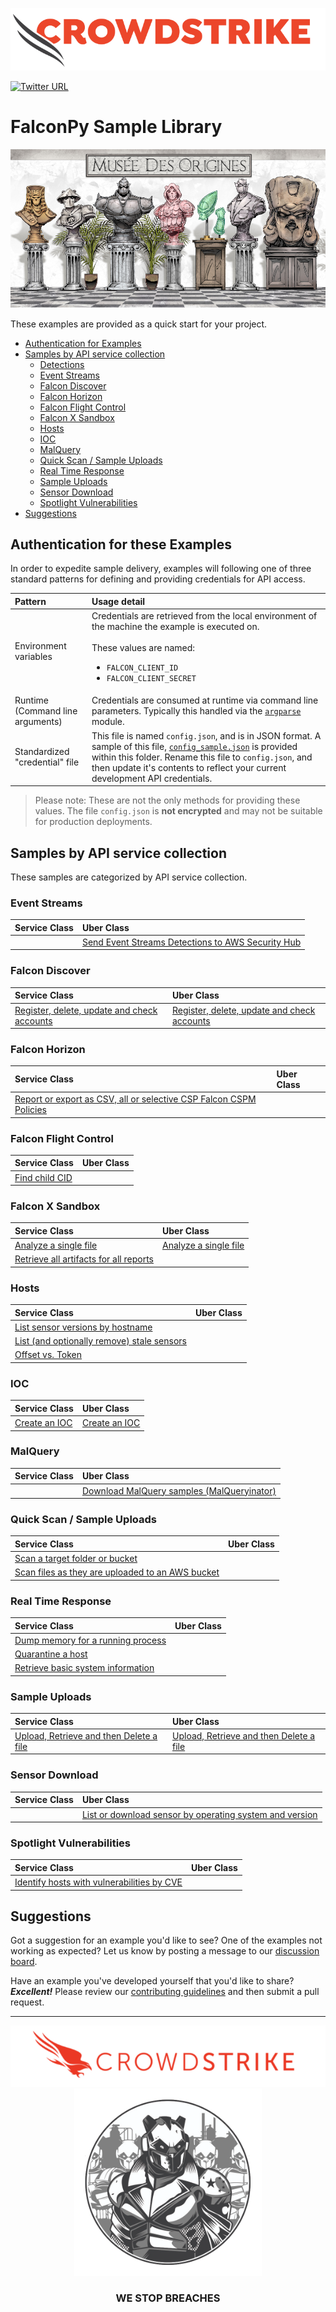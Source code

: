 ![CrowdStrike Falcon](https://raw.githubusercontent.com/CrowdStrike/falconpy/main/docs/asset/cs-logo.png) 

[![Twitter URL](https://img.shields.io/twitter/url?label=Follow%20%40CrowdStrike&style=social&url=https%3A%2F%2Ftwitter.com%2FCrowdStrike)](https://twitter.com/CrowdStrike)

# FalconPy Sample Library

![Adversary Bust Museum](../docs/asset/musee-des-origines.png)

These examples are provided as a quick start for your project.

+ [Authentication for Examples](#authentication-for-these-examples)
+ [Samples by API service collection](#samples-by-api-service-collection)
    - [Detections](#detections)
    - [Event Streams](#event-streams)
    - [Falcon Discover](#falcon-discover)
    - [Falcon Horizon](#falcon-horizon)
    - [Falcon Flight Control](#falcon-flight-control)
    - [Falcon X Sandbox](#falcon-x-sandbox)
    - [Hosts](#hosts)
    - [IOC](#ioc)
    - [MalQuery](#malquery)
    - [Quick Scan / Sample Uploads](#quick-scan--sample-uploads)
    - [Real Time Response](#real-time-response)
    - [Sample Uploads](#sample-uploads)
    - [Sensor Download](#sensor-download)
    - [Spotlight Vulnerabilities](#spotlight-vulnerabilities)
+ [Suggestions](#suggestions)

## Authentication for these Examples
In order to expedite sample delivery, examples will following one of three standard patterns for defining and providing credentials for API access. 

| Pattern | Usage detail |
| :--- | :--- |
| Environment variables | Credentials are retrieved from the local environment of the machine the example is executed on.<BR/><BR/>These values are named:<ul><li>`FALCON_CLIENT_ID`</li><li>`FALCON_CLIENT_SECRET`</li></ul> |
| Runtime (Command line arguments) | Credentials are consumed at runtime via command line parameters. Typically this handled via the [`argparse`](https://docs.python.org/3/library/argparse.html) module. |
| Standardized "credential" file | This file is named `config.json`, and is in JSON format. A sample of this file, [`config_sample.json`](config_sample.json) is provided within this folder. Rename this file to `config.json`, and then update it's contents to reflect your current development API credentials.  |

> Please note: These are not the only methods for providing these values. The file `config.json` is __not encrypted__ and may not be suitable for production deployments.



## Samples by API service collection
These samples are categorized by API service collection.

### Event Streams
| Service Class | Uber Class |
| :--- | :--- |
| | [Send Event Streams Detections to AWS Security Hub](https://github.com/CrowdStrike/Cloud-AWS/tree/main/Security-Hub) |

### Falcon Discover
| Service Class | Uber Class |
| :--- | :--- |
| [Register, delete, update and check accounts](discover_aws/manage_discover_accounts_service.py) | [Register, delete, update and check accounts](discover_aws/manage_discover_accounts_uber.py) |

### Falcon Horizon
| Service Class | Uber Class |
| :--- | :--- |
| [Report or export as CSV, all or selective CSP Falcon CSPM Policies](cspm_registration/get_cspm_policies.py) | |

### Falcon Flight Control
| Service Class | Uber Class |
| :--- | :--- |
| [Find child CID](flight_control/find_child_cid.py)

### Falcon X Sandbox
| Service Class | Uber Class |
| :--- | :--- |
| [Analyze a single file](falconx_sandbox/single_scan) | [Analyze a single file](falconx_sandbox/single_scan) |
| [Retrieve all artifacts for all reports](falconx_sandbox/get_all_artifacts.py) | |

### Hosts
| Service Class | Uber Class |
| :--- | :--- |
| [List sensor versions by hostname](hosts#list-sensors-by-hostname) | |
| [List (and optionally remove) stale sensors](hosts#list-stale-sensors) | |
| [Offset vs. Token](hosts#comparing-querydevicesbyfilter-and-querydevicesbyfilterscroll-offset-vs-token) | |


### IOC
| Service Class | Uber Class |
| :--- | :--- |
| [Create an IOC](ioc/create_ioc.py) | [Create an IOC](ioc/create_ioc.py) |

### MalQuery
| Service Class | Uber Class |
| :--- | :--- |
| | [Download MalQuery samples (MalQueryinator)](malquery#search-and-download-samples-from-malquery) |


### Quick Scan / Sample Uploads
| Service Class | Uber Class |
| :--- | :--- |
| [Scan a target folder or bucket](quick_scan/scan_target.py) | |
| [Scan files as they are uploaded to an AWS bucket](https://github.com/CrowdStrike/Cloud-AWS/tree/main/s3-bucket-protection) | |


### Real Time Response
| Service Class | Uber Class |
| :--- | :--- |
| [Dump memory for a running process](rtr/pid-dump) | |
| [Quarantine a host](rtr/quarantine_hosts.py) | |
| [Retrieve basic system information](rtr/pony) | |


### Sample Uploads
| Service Class | Uber Class |
| :--- | :--- |
| [Upload, Retrieve and then Delete a file](sample_uploads/sample_uploads_service.py) | [Upload, Retrieve and then Delete a file](sample_uploads/sample_uploads_uber.py) |

### Sensor Download
| Service Class | Uber Class |
| :--- | :--- |
| | [List or download sensor by operating system and version](sensor_download/download_sensor.py) |

### Spotlight Vulnerabilities
| Service Class | Uber Class |
| :--- | :--- |
| [Identify hosts with vulnerabilities by CVE](spotlight#identify-hosts-with-vulnerabilities-by-cve) | |


## Suggestions
Got a suggestion for an example you'd like to see? One of the examples not working as expected? Let us know by posting a message to our [discussion board](https://github.com/CrowdStrike/falconpy/discussions).

Have an example you've developed yourself that you'd like to share?  **_Excellent!_** Please review our [contributing guidelines](/CONTRIBUTING.md) and then submit a pull request.



---

<p align="center"><img src="https://raw.githubusercontent.com/CrowdStrike/falconpy/main/docs/asset/cs-logo-footer.png"><BR/><img width="300px" src="../docs/asset/adversary-panda-1.png"></P>
<h3><P align="center">WE STOP BREACHES</P></h3>